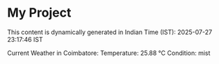 # My Project

This content is dynamically generated in Indian Time (IST): 2025-07-27 23:17:46 IST


Current Weather in Coimbatore:
Temperature: 25.88 °C
Condition: mist
